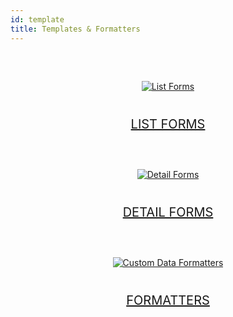 ```yaml
---
id: template
title: Templates & Formatters
---
```


<div markdown="1" style="text-align: center; margin-top: 20px; margin-bottom: 20px;">

<a class="button" style="height: 250px;width: 60%;" href="../en/custom-listform-templates.html"><img style="vertical-align: middle;margin-top: 40px;margin-bottom: 20px;" src="../assets/en/template-formatters/buttonListFormTemplate.png" alt="List Forms"/><p style="font-size: 20px">LIST FORMS</p></a>

</div>

<div markdown="1" style="text-align: center; margin-top: 20px; margin-bottom: 20px;">

<a class="button" style="height: 250px;width: 60%;" href="../en/custom-detailform-templates.html"><img style="vertical-align: middle;margin-top: 40px;margin-bottom: 20px;" src="../assets/en/template-formatters/buttonDetailFormTemplate.png" alt="Detail Forms"/><p style="font-size: 20px">DETAIL FORMS</p></a>

</div>

<div markdown="1" style="text-align: center; margin-top: 20px; margin-bottom: 20px;">

<a class="button" style="height: 250px;width: 60%;" href="../en/custom-data-formatters.html"><img style="vertical-align: middle;margin-top: 40px;margin-bottom: 20px;" src="../assets/en/template-formatters/buttonFormatters.png" alt="Custom Data Formatters"/>
	<p style="font-size: 20px">FORMATTERS</p>
	</a>
	
</div>
